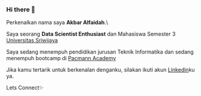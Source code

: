 ### Hi there 👋

Perkenalkan nama saya **Akbar Alfaidah**.\

Saya seorang **Data Scientist Enthusiast** dan Mahasiswa Semester 3 [Universitas Sriwijaya](https://unsri.ac.id/)

Saya sedang menempuh pendidikan jurusan Teknik Informatika dan sedang menempuh bootcamp di [Pacmann Academy](https://pacmann.io/)

Jika kamu tertarik untuk berkenalan denganku, silakan ikuti akun [Linkedin](https://www.linkedin.com/in/akbar-alfaidah-868953251/)ku ya.

Lets Connect✨



<!--
**akbaralfaidah/akbaralfaidah** is a ✨ _special_ ✨ repository because its `README.md` (this file) appears on your GitHub profile.

Here are some ideas to get you started:

- 🔭 I’m currently working on ...
- 🌱 I’m currently learning ...
- 👯 I’m looking to collaborate on ...
- 🤔 I’m looking for help with ...
- 💬 Ask me about ...
- 📫 How to reach me: ...
- 😄 Pronouns: ...
- ⚡ Fun fact: ...
-->
